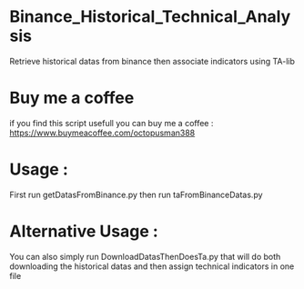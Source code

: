 # Binance_Historical_Technical_Analysis
Retrieve historical datas from binance then associate indicators using TA-lib

# Buy me a coffee
if you find this script usefull you can buy me a coffee : https://www.buymeacoffee.com/octopusman388

# Usage :
First run getDatasFromBinance.py then run taFromBinanceDatas.py

# Alternative Usage :
You can also simply run DownloadDatasThenDoesTa.py that will do both downloading the historical datas and then assign technical indicators in one file

